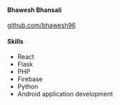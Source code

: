 #### Bhawesh Bhansali

[github.com/bhawesh96](http://github.com/bhawesh96)

#### Skills
- React
- Flask
- PHP
- Firebase
- Python
- Android application development
